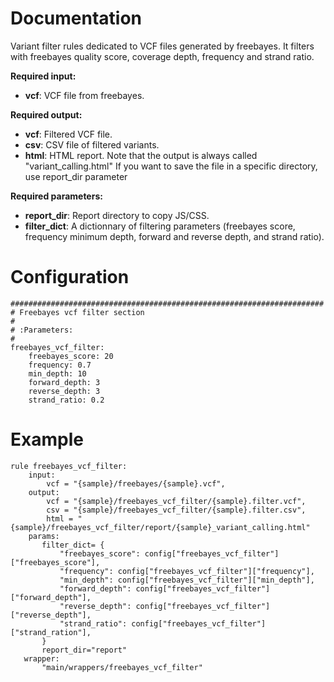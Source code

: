 # Documentation

Variant filter rules dedicated to VCF files generated by freebayes.
It filters with freebayes quality score, coverage depth, frequency and
strand ratio.

**Required input:**

- **vcf**: VCF file from freebayes.

**Required output:**

- **vcf**: Filtered VCF file.
- **csv**: CSV file of filtered variants.
- **html**: HTML report. Note that the output is always called "variant_calling.html"
  If you want to save the file in a specific directory, use report_dir parameter

**Required parameters:**

- **report_dir**: Report directory to copy JS/CSS.
- **filter_dict**: A dictionnary of filtering parameters (freebayes score, frequency
minimum depth, forward and reverse depth, and strand ratio).

# Configuration

	######################################################################
	# Freebayes vcf filter section
	#
	# :Parameters:
	#
    freebayes_vcf_filter:
        freebayes_score: 20
        frequency: 0.7
        min_depth: 10
        forward_depth: 3
        reverse_depth: 3
        strand_ratio: 0.2

# Example

    rule freebayes_vcf_filter:
        input:
            vcf = "{sample}/freebayes/{sample}.vcf",
        output:
            vcf = "{sample}/freebayes_vcf_filter/{sample}.filter.vcf",
            csv = "{sample}/freebayes_vcf_filter/{sample}.filter.csv",
            html = "{sample}/freebayes_vcf_filter/report/{sample}_variant_calling.html"
        params:
           filter_dict= {
               "freebayes_score": config["freebayes_vcf_filter"]["freebayes_score"],
               "frequency": config["freebayes_vcf_filter"]["frequency"],
               "min_depth": config["freebayes_vcf_filter"]["min_depth"],
               "forward_depth": config["freebayes_vcf_filter"]["forward_depth"],
               "reverse_depth": config["freebayes_vcf_filter"]["reverse_depth"],
               "strand_ratio": config["freebayes_vcf_filter"]["strand_ration"],
           }
           report_dir="report"
       wrapper:
           "main/wrappers/freebayes_vcf_filter"
